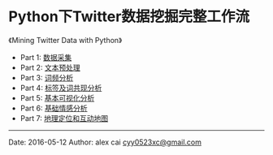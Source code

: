 # Python下Twitter数据挖掘完整工作流

《Mining Twitter Data with Python》 

- Part 1: [数据采集](https://marcobonzanini.com/2015/03/02/mining-twitter-data-with-python-part-1/)
- Part 2: [文本预处理](https://marcobonzanini.com/2015/03/09/mining-twitter-data-with-python-part-2/)
- Part 3: [词频分析](https://marcobonzanini.com/2015/03/17/mining-twitter-data-with-python-part-3-term-frequencies/)
- Part 4: [标签及词共现分析](https://marcobonzanini.com/2015/03/23/mining-twitter-data-with-python-part-4-rugby-and-term-co-occurrences/)
- Part 5: [基本可视化分析](https://marcobonzanini.com/2015/04/01/mining-twitter-data-with-python-part-5-data-visualisation-basics/)
- Part 6: [基础情感分析](https://marcobonzanini.com/2015/05/17/mining-twitter-data-with-python-part-6-sentiment-analysis-basics/)
- Part 7: [地理定位和互动地图](https://marcobonzanini.com/2015/06/16/mining-twitter-data-with-python-and-js-part-7-geolocation-and-interactive-maps/)



---------

Date: 2016-05-12  Author: alex cai <cyy0523xc@gmail.com>
